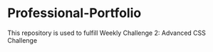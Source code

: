# Professional-Portfolio
This repository is used to fulfill Weekly Challenge 2: Advanced CSS Challenge
